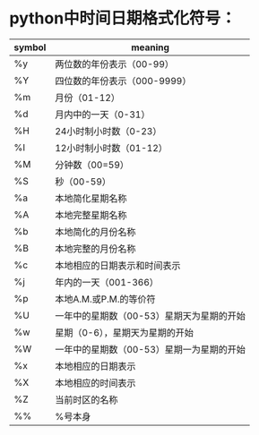 # python中时间日期格式化符号：

symbol  |   meaning
----|------------------------
%y  |   两位数的年份表示（00-99）
%Y  |   四位数的年份表示（000-9999）
%m  |   月份（01-12）
%d  |   月内中的一天（0-31）
%H  |   24小时制小时数（0-23）
%I  |   12小时制小时数（01-12） 
%M  |   分钟数（00=59）
%S  |   秒（00-59）
%a  |   本地简化星期名称
%A  |   本地完整星期名称
%b  |   本地简化的月份名称
%B  |   本地完整的月份名称
%c  |   本地相应的日期表示和时间表示
%j  |   年内的一天（001-366）
%p  |   本地A.M.或P.M.的等价符
%U  |   一年中的星期数（00-53）星期天为星期的开始
%w  |   星期（0-6），星期天为星期的开始
%W  |   一年中的星期数（00-53）星期一为星期的开始
%x  |   本地相应的日期表示
%X  |   本地相应的时间表示
%Z  |   当前时区的名称
%%  |   %号本身 

